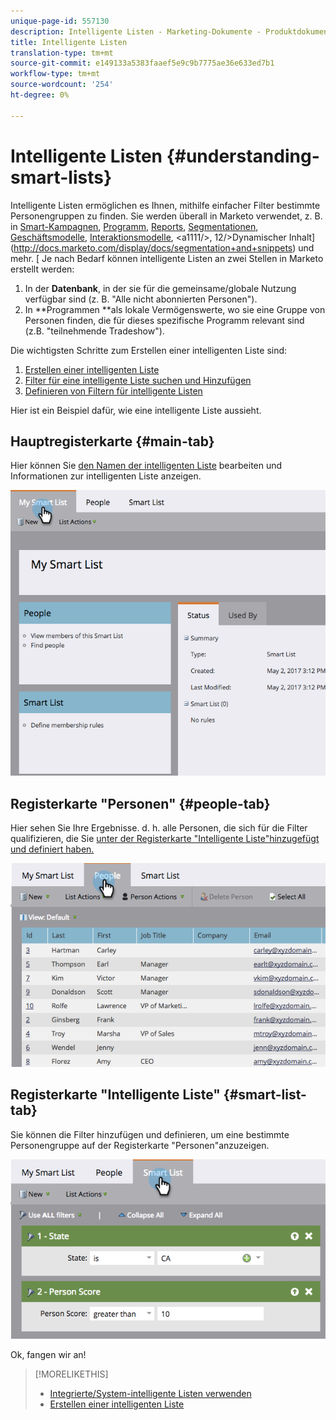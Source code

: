 ```yaml
---
unique-page-id: 557130
description: Intelligente Listen - Marketing-Dokumente - Produktdokumentation
title: Intelligente Listen
translation-type: tm+mt
source-git-commit: e149133a5383faaef5e9c9b7775ae36e633ed7b1
workflow-type: tm+mt
source-wordcount: '254'
ht-degree: 0%

---
```



# Intelligente Listen {#understanding-smart-lists}

Intelligente Listen ermöglichen es Ihnen, mithilfe einfacher Filter bestimmte Personengruppen zu finden. Sie werden überall in Marketo verwendet, z. B. in [Smart-Kampagnen](http://docs.marketo.com/display/docs/smart+campaigns), [Programm](http://docs.marketo.com/display/docs/programs), [Reports](http://docs.marketo.com/display/docs/basic+reporting), [Segmentationen](http://docs.marketo.com/display/docs/segmentation+and+snippets), [Geschäftsmodelle](http://docs.marketo.com/display/docs/revenue+cycle+models), [Interaktionsmodelle](http://docs.marketo.com/display/docs/drip+nurturing), &lt;a1111/>, 12/>Dynamischer Inhalt](http://docs.marketo.com/display/docs/segmentation+and+snippets) und mehr. [ Je nach Bedarf können intelligente Listen an zwei Stellen in Marketo erstellt werden:

1. In der **Datenbank**, in der sie für die gemeinsame/globale Nutzung verfügbar sind (z. B. &quot;Alle nicht abonnierten Personen&quot;).
1. In **Programmen **als lokale Vermögenswerte, wo sie eine Gruppe von Personen finden, die für dieses spezifische Programm relevant sind (z.B. &quot;teilnehmende Tradeshow&quot;).

Die wichtigsten Schritte zum Erstellen einer intelligenten Liste sind:

1. [Erstellen einer intelligenten Liste](creating-a-smart-list/create-a-smart-list.md)
1. [Filter für eine intelligente Liste suchen und Hinzufügen](creating-a-smart-list/find-and-add-filters-to-a-smart-list.md)
1. [Definieren von Filtern für intelligente Listen](creating-a-smart-list/define-smart-list-filters.md)

Hier ist ein Beispiel dafür, wie eine intelligente Liste aussieht.

## Hauptregisterkarte {#main-tab}

Hier können Sie [den Namen der intelligenten Liste](../../../product-docs/core-marketo-concepts/miscellaneous/rename-a-marketo-asset.md) bearbeiten und Informationen zur intelligenten Liste anzeigen.

![](assets/smartlist.png)

## Registerkarte &quot;Personen&quot; {#people-tab}

Hier sehen Sie Ihre Ergebnisse. d. h. alle Personen, die sich für die Filter qualifizieren, die Sie [unter der Registerkarte &quot;Intelligente Liste&quot;hinzugefügt und definiert haben.](creating-a-smart-list/find-and-add-filters-to-a-smart-list.md)

![](assets/smartlist-people.png)

## Registerkarte &quot;Intelligente Liste&quot; {#smart-list-tab}

Sie können die Filter hinzufügen und definieren, um eine bestimmte Personengruppe auf der Registerkarte &quot;Personen&quot;anzuzeigen.

![](assets/smartlist-filters.png)

Ok, fangen wir an!

>[!MORELIKETHIS]
>
>* [Integrierte/System-intelligente Listen verwenden](using-smart-lists/use-built-in-system-smart-lists.md)
>* [Erstellen einer intelligenten Liste](creating-a-smart-list/create-a-smart-list.md)

>



